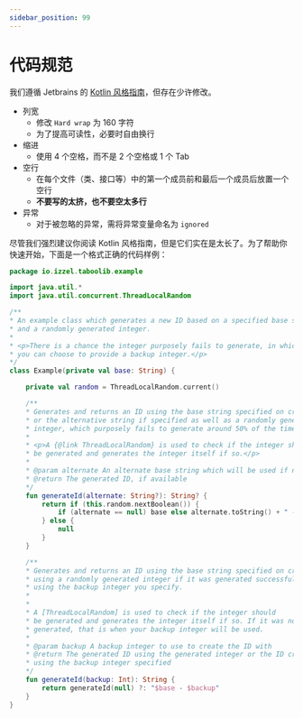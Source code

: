 ```yaml
---
sidebar_position: 99
---
```


# 代码规范

我们遵循 Jetbrains 的 [Kotlin 风格指南](https://kotlinlang.org/docs/coding-conventions.html#names-for-test-methods)，但存在少许修改。 

- 列宽
  - 修改 `Hard wrap` 为 160 字符
  - 为了提高可读性，必要时自由换行
- 缩进
  - 使用 4 个空格，而不是 2 个空格或 1 个 Tab
- 空行
  - 在每个文件（类、接口等）中的第一个成员前和最后一个成员后放置一个空行
  - **不要写的太挤，也不要空太多行**
- 异常
  - 对于被忽略的异常，需将异常变量命名为 `ignored`

尽管我们强烈建议你阅读 Kotlin 风格指南，但是它们实在是太长了。为了帮助你快速开始，下面是一个格式正确的代码样例：

```kotlin title="Example.kts" showLineNumbers
package io.izzel.taboolib.example

import java.util.*
import java.util.concurrent.ThreadLocalRandom

/**
* An example class which generates a new ID based on a specified base string
* and a randomly generated integer.
*
* <p>There is a chance the integer purposely fails to generate, in which case
* you can choose to provide a backup integer.</p>
*/
class Example(private val base: String) {

    private val random = ThreadLocalRandom.current()

    /**
    * Generates and returns an ID using the base string specified on creation
    * or the alternative string if specified as well as a randomly generated
    * integer, which purposely fails to generate around 50% of the time.
    *
    * <p>A {@link ThreadLocalRandom} is used to check if the integer should
    * be generated and generates the integer itself if so.</p>
    *
    * @param alternate An alternate base string which will be used if not null
    * @return The generated ID, if available
    */
    fun generateId(alternate: String?): String? {
        return if (this.random.nextBoolean()) {
            if (alternate == null) base else alternate.toString() + " - " + random.nextInt()
        } else {
            null
        }
    }

    /**
    * Generates and returns an ID using the base string specified on creation,
    * using a randomly generated integer if it was generated successfully, or
    * using the backup integer you specify.
    *
    *
    * A [ThreadLocalRandom] is used to check if the integer should
    * be generated and generates the integer itself if so. If it was not
    * generated, that is when your backup integer will be used.
    *
    * @param backup A backup integer to use to create the ID with
    * @return The generated ID using the generated integer or the ID created
    * using the backup integer specified
    */
    fun generateId(backup: Int): String {
        return generateId(null) ?: "$base - $backup"
    }
}
```
